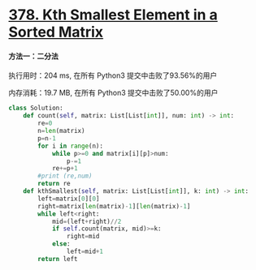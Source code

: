 # [378. Kth Smallest Element in a Sorted Matrix](https://leetcode-cn.com/problems/kth-smallest-element-in-a-sorted-matrix/)

#### 方法一：二分法

执行用时：204 ms, 在所有 Python3 提交中击败了93.56%的用户

内存消耗：19.7 MB, 在所有 Python3 提交中击败了50.00%的用户

```python
class Solution:
    def count(self, matrix: List[List[int]], num: int) -> int:
        re=0
        n=len(matrix)
        p=n-1
        for i in range(n):
            while p>=0 and matrix[i][p]>num:
                p-=1
            re+=p+1
        #print (re,num)
        return re
    def kthSmallest(self, matrix: List[List[int]], k: int) -> int:
        left=matrix[0][0]
        right=matrix[len(matrix)-1][len(matrix)-1]
        while left<right:
            mid=(left+right)//2
            if self.count(matrix, mid)>=k:
                right=mid
            else:
                left=mid+1
        return left
```



